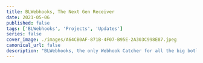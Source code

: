 ```yaml
---
title: BLWebhooks, The Next Gen Receiver
date: 2021-05-06
published: false
tags: ['BLWebhooks', 'Projects', 'Updates']
series: false
cover_image: ./images/A64CB0AF-871B-4F07-B95E-2A303C998E87.jpeg
canonical_url: false
description: "BLWebhooks, the only Webhook Catcher for all the big botlists!"
---
```

